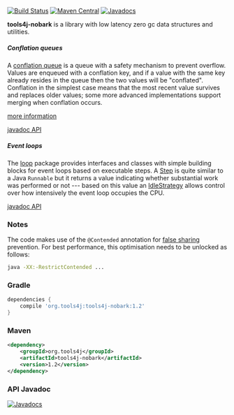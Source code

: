 [![Build Status](https://travis-ci.org/tools4j/nobark.svg?branch=master)](https://travis-ci.org/tools4j/nobark)
[![Maven Central](https://img.shields.io/maven-central/v/org.tools4j/tools4j-nobark.svg)](http://search.maven.org/#search%7Cga%7C1%7Ca%3A%22tools4j-nobark%22)
[![Javadocs](http://www.javadoc.io/badge/org.tools4j/tools4j-nobark.svg)](http://www.javadoc.io/doc/org.tools4j/tools4j-nobark)

<b>tools4j-nobark</b> is a library with low latency zero gc data structures and utilities.

##### Conflation queues
A [conflation queue](http://javadoc.io/page/org.tools4j/tools4j-nobark/latest/org/tools4j/nobark/queue/ConflationQueue.html)
is a queue with a safety mechanism to prevent overflow.  Values are enqueued with a conflation key, and if a value with
the same key already resides in the queue then the two values will be "conflated".  Conflation in the simplest case
means that the most recent value survives and replaces older values;  some more advanced implementations support merging
when conflation occurs.

[more information](https://github.com/tools4j/nobark/wiki/Conflation-queues)

[javadoc API](http://javadoc.io/page/org.tools4j/tools4j-nobark/latest/org/tools4j/nobark/queue/package-summary.html)

##### Event loops
The [loop](https://github.com/tools4j/nobark/tree/master/src/main/java/org/tools4j/nobark/loop) package provides
interfaces and classes with simple building blocks for event loops based on executable steps.  A
[Step](http://javadoc.io/page/org.tools4j/tools4j-nobark/latest/org/tools4j/nobark/loop/Step.html) is quite similar
to a Java ``Runnable`` but it returns a value indicating whether substantial work was performed or not --- based on this
value an [IdleStrategy](http://javadoc.io/page/org.tools4j/tools4j-nobark/latest/org/tools4j/nobark/loop/IdleStrategy.html)
allows control over how intensively the event loop occupies the CPU.

[javadoc API](http://javadoc.io/page/org.tools4j/tools4j-nobark/latest/org/tools4j/nobark/loop/package-summary.html)

### Notes

The code makes use of the ``@Contended`` annotation for 
[false sharing](https://mechanical-sympathy.blogspot.com/2011/07/false-sharing.html) prevention.
For best performance, this optimisation needs to be unlocked as follows:
```bash
java -XX:-RestrictContended ...
```

### Gradle
```gradle
dependencies {
    compile 'org.tools4j:tools4j-nobark:1.2'
}
```

### Maven
```xml
<dependency>
    <groupId>org.tools4j</groupId>
    <artifactId>tools4j-nobark</artifactId>
    <version>1.2</version>
</dependency>
```

### API Javadoc
[![Javadocs](http://javadoc.io/badge/org.tools4j/tools4j-nobark.svg)](http://javadoc.io/doc/org.tools4j/tools4j-nobark)

